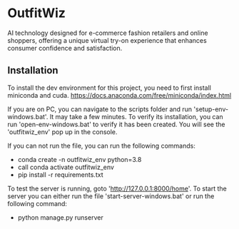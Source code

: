 # OutfitWiz
AI technology designed for e-commerce fashion retailers and online shoppers, offering a unique virtual try-on experience that enhances consumer confidence and satisfaction.

## Installation
To install the dev environment for this project, you need to first install miniconda and cuda. 
https://docs.anaconda.com/free/miniconda/index.html

If you are on PC, you can navigate to the scripts folder and run 'setup-env-windows.bat'. It may take a few minutes. To verify its installation, you can run 'open-env-windows.bat' to verify it has been created. You will see the 'outfitwiz_env' pop up in the console. 

If you can not run the file, you can run the following commands:
- conda create -n outfitwiz_env python=3.8
- call conda activate outfitwiz_env
- pip install -r requirements.txt

To test the server is running, goto 'http://127.0.0.1:8000/home'. To start the server you can either run the file 'start-server-windows.bat' or run the following command:
- python manage.py runserver
